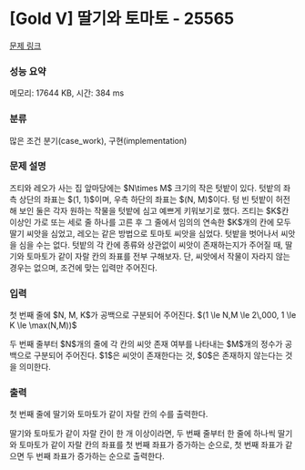 # [Gold V] 딸기와 토마토 - 25565 

[문제 링크](https://www.acmicpc.net/problem/25565) 

### 성능 요약

메모리: 17644 KB, 시간: 384 ms

### 분류

많은 조건 분기(case_work), 구현(implementation)

### 문제 설명

<p>즈티와 레오가 사는 집 앞마당에는 $N\times M$ 크기의 작은 텃밭이 있다. 텃밭의 좌측 상단의 좌표는 $(1, 1)$이며, 우측 하단의 좌표는 $(N, M)$이다. 텅 빈 텃밭이 허전해 보인 둘은 각자 원하는 작물을 텃밭에 심고 예쁘게 키워보기로 했다. 즈티는 $K$칸 이상인 가로 또는 세로 줄 하나를 고른 후 그 줄에서 임의의 연속한 $K$개의 칸에 모두 딸기 씨앗을 심었고, 레오는 같은 방법으로 토마토 씨앗을 심었다. 텃밭을 벗어나서 씨앗을 심을 수는 없다. 텃밭의 각 칸에 종류와 상관없이 씨앗이 존재하는지가 주어질 때, 딸기와 토마토가 같이 자랄 칸의 좌표를 전부 구해보자. 단, 씨앗에서 작물이 자라지 않는 경우는 없으며, 조건에 맞는 입력만 주어진다.</p>

### 입력 

 <p>첫 번째 줄에 $N, M, K$가 공백으로 구분되어 주어진다. $(1 \le N,M \le 2\,000, 1 \le K \le \max(N,M))$</p>

<p>두 번째 줄부터 $N$개의 줄에 각 칸의 씨앗 존재 여부를 나타내는 $M$개의 정수가 공백으로 구분되어 주어진다. $1$은 씨앗이 존재한다는 것, $0$은 존재하지 않는다는 것을 의미한다.</p>

### 출력 

 <p>첫 번째 줄에 딸기와 토마토가 같이 자랄 칸의 수를 출력한다.</p>

<p>딸기와 토마토가 같이 자랄 칸이 한 개 이상이라면, 두 번째 줄부터 한 줄에 하나씩 딸기와 토마토가 같이 자랄 칸의 좌표를 첫 번째 좌표가 증가하는 순으로, 첫 번째 좌표가 같으면 두 번째 좌표가 증가하는 순으로 출력한다.</p>

